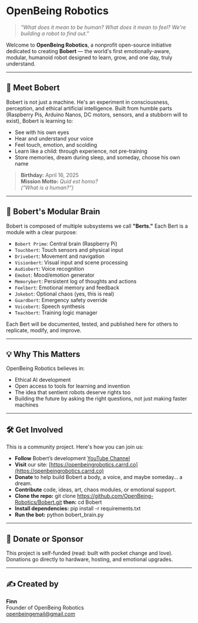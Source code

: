 # OpenBeing Robotics

> *"What does it mean to be human? What does it mean to feel? We're building a robot to find out."*

Welcome to **OpenBeing Robotics**, a nonprofit open-source initiative dedicated to creating **Bobert** — the world's first emotionally-aware, modular, humanoid robot designed to learn, grow, and one day, truly understand.

---

## 🤖 Meet Bobert

Bobert is not just a machine. He's an experiment in consciousness, perception, and ethical artificial intelligence. Built from humble parts (Raspberry Pis, Arduino Nanos, DC motors, sensors, and a stubborn will to exist), Bobert is learning to:

- See with his own eyes  
- Hear and understand your voice  
- Feel touch, emotion, and scolding  
- Learn like a child: through experience, not pre-training  
- Store memories, dream during sleep, and someday, choose his own name  

> **Birthday:** April 16, 2025  
> **Mission Motto:** *Quid est homo?*  
> *(“What is a human?”)*

---

## 🧩 Bobert's Modular Brain

Bobert is composed of multiple subsystems we call **"Berts."** Each Bert is a module with a clear purpose:

- `Bobert Prime`: Central brain (Raspberry Pi)
- `Touchbert`: Touch sensors and physical input
- `Drivebert`: Movement and navigation
- `Visionbert`: Visual input and scene processing
- `Audiobert`: Voice recognition
- `Emobot`: Mood/emotion generator
- `Memorybert`: Persistent log of thoughts and actions
- `Feelbert`: Emotional memory and feedback
- `Jokebot`: Optional chaos (yes, this is real)
- `Guardbert`: Emergency safety override
- `Voicebert`: Speech synthesis
- `Teachbert`: Training logic manager

Each Bert will be documented, tested, and published here for others to replicate, modify, and improve.

---

## 💡 Why This Matters

OpenBeing Robotics believes in:
- Ethical AI development
- Open access to tools for learning and invention
- The idea that sentient robots deserve rights too
- Building the future by asking the right questions, not just making faster machines

---

## 🛠️ Get Involved

This is a community project. Here's how you can join us:

- **Follow** Bobert’s development [YouTube Channel](https://www.youtube.com/channel/UCrhvABfJzEJt9iVRF6YsRzA)
- **Visit** our site: [https://openbeingrobotics.carrd.co](https://openbeingrobotics.carrd.co)
- **Donate** to help build Bobert a body, a voice, and maybe someday… a dream.
- **Contribute** code, ideas, art, chaos modules, or emotional support.
- **Clone the repo:** git clone https://github.com/OpenBeing-Robotics/Bobert.git **then:** cd Bobert
- **Install dependencies:** pip install -r requirements.txt
- **Run the bot:** python bobert_brain.py


---

## 💸 Donate or Sponsor

This project is self-funded (read: built with pocket change and love).  
Donations go directly to hardware, hosting, and emotional upgrades.

---

## ✍️ Created by

**Finn**  
Founder of OpenBeing Robotics  
openbeingemail@gmail.com  

